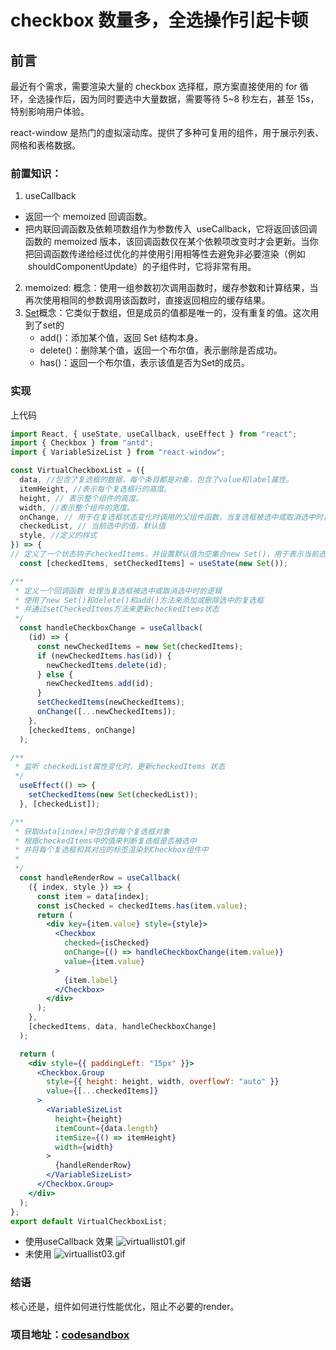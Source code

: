 # checkbox 数量多，全选操作引起卡顿

## 前言

最近有个需求，需要渲染大量的 checkbox 选择框，原方案直接使用的 for 循环，全选操作后，因为同时要选中大量数据，需要等待 5~8 秒左右，甚至 15s，特别影响用户体验。

react-window 是热门的虚拟滚动库。提供了多种可复用的组件，用于展示列表、网格和表格数据。

### 前置知识：

1. useCallback

- 返回一个 memoized 回调函数。
- 把内联回调函数及依赖项数组作为参数传入  useCallback，它将返回该回调函数的 memoized 版本，该回调函数仅在某个依赖项改变时才会更新。当你把回调函数传递给经过优化的并使用引用相等性去避免非必要渲染（例如  shouldComponentUpdate）的子组件时，它将非常有用。

2. memoized:
   概念：使用一组参数初次调用函数时，缓存参数和计算结果，当再次使用相同的参数调用该函数时，直接返回相应的缓存结果。
3. [Set](https://es6.ruanyifeng.com/#docs/set-map#Set)概念：它类似于数组，但是成员的值都是唯一的，没有重复的值。这次用到了set的 
   - add()：添加某个值，返回 Set 结构本身。
   - delete()：删除某个值，返回一个布尔值，表示删除是否成功。
   - has()：返回一个布尔值，表示该值是否为Set的成员。

### 实现

上代码

```jsx
import React, { useState, useCallback, useEffect } from "react";
import { Checkbox } from "antd";
import { VariableSizeList } from "react-window";

const VirtualCheckboxList = ({
  data, //包含了复选框的数据，每个条目都是对象，包含了value和label属性。
  itemHeight, //表示每个复选框行的高度。
  height, // 表示整个组件的高度。
  width, //表示整个组件的宽度。
  onChange, // 用于在复选框状态变化时调用的父组件函数，当复选框被选中或取消选中时，调用该函数更新父组件的状态。
  checkedList, // 当前选中的值，默认值
  style, //定义的样式
}) => {
// 定义了一个状态钩子checkedItems，并设置默认值为空集合new Set()，用于表示当前选中的复选框。
  const [checkedItems, setCheckedItems] = useState(new Set());

/**
 * 定义一个回调函数 处理当复选框被选中或取消选中时的逻辑
 * 使用了new Set()和delete()和add()方法来添加或删除选中的复选框
 * 并通过setCheckedItems方法来更新checkedItems状态
 */
  const handleCheckboxChange = useCallback(
    (id) => {
      const newCheckedItems = new Set(checkedItems);
      if (newCheckedItems.has(id)) {
        newCheckedItems.delete(id);
      } else {
        newCheckedItems.add(id);
      }
      setCheckedItems(newCheckedItems);
      onChange([...newCheckedItems]); 
    },
    [checkedItems, onChange]
  );

/**
 * 监听 checkedList属性变化时，更新checkedItems 状态
 */
  useEffect(() => {
    setCheckedItems(new Set(checkedList));
  }, [checkedList]);

/**
 * 获取data[index]中包含的每个复选框对象
 * 根据checkedItems中的值来判断复选框是否被选中
 * 并将每个复选框和其对应的标签渲染到Checkbox组件中
 * 
 */
  const handleRenderRow = useCallback(
    ({ index, style }) => {
      const item = data[index];
      const isChecked = checkedItems.has(item.value);
      return (
        <div key={item.value} style={style}>
          <Checkbox
            checked={isChecked}
            onChange={() => handleCheckboxChange(item.value)}
            value={item.value}
          >
            {item.label}
          </Checkbox>
        </div>
      );
    },
    [checkedItems, data, handleCheckboxChange]
  );

  return (
    <div style={{ paddingLeft: "15px" }}>
      <Checkbox.Group
        style={{ height: height, width, overflowY: "auto" }}
        value={[...checkedItems]}
      >
        <VariableSizeList
          height={height}
          itemCount={data.length}
          itemSize={() => itemHeight}
          width={width}
        >
          {handleRenderRow}
        </VariableSizeList>
      </Checkbox.Group>
    </div>
  );
};
export default VirtualCheckboxList;
```

- 使用useCallback 效果
![virtuallist01.gif](https://p1-juejin.byteimg.com/tos-cn-i-k3u1fbpfcp/5e3ef16f2cea4de5b9e720a43731a213~tplv-k3u1fbpfcp-watermark.image?)
- 未使用
![virtuallist03.gif](https://p3-juejin.byteimg.com/tos-cn-i-k3u1fbpfcp/8b6a26f1b8014dbb838a17a86c012d07~tplv-k3u1fbpfcp-watermark.image?)

### 结语
核心还是，组件如何进行性能优化，阻止不必要的render。


### 项目地址：[codesandbox](https://codesandbox.io/s/virtuallist-srjl5w)
